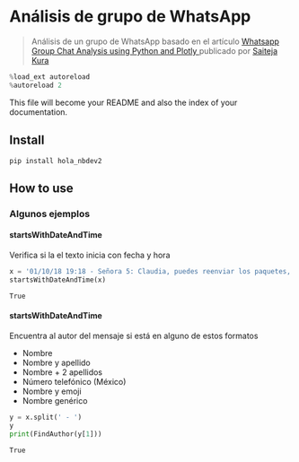 # Análisis de grupo de WhatsApp 
> Análisis de un grupo de WhatsApp basado en el artículo <a href="https://medium.com/towards-artificial-intelligence/whatsapp-group-chat-analysis-using-python-and-plotly-89bade2bc382"> Whatsapp Group Chat Analysis using Python and Plotly </a> publicado por <a href= "https://medium.com/@kurasaiteja"> Saiteja Kura </a>


```python
%load_ext autoreload
%autoreload 2
```

This file will become your README and also the index of your documentation.

## Install

`pip install hola_nbdev2`

## How to use

### Algunos ejemplos

#### startsWithDateAndTime
Verifica si la el texto inicia con fecha y hora

```python
x = '01/10/18 19:18 - Señora 5: Claudia, puedes reenviar los paquetes, por favor? 🙏🏼 Aún no estaba en el grupo'
startsWithDateAndTime(x)
```




    True



#### startsWithDateAndTime
Encuentra al autor del mensaje si está en alguno de estos formatos
- Nombre
- Nombre y apellido
- Nombre + 2 apellidos
- Número telefónico (México)
- Nombre y emoji
- Nombre genérico

```python
y = x.split(' - ')
y
print(FindAuthor(y[1]))
```

    True

